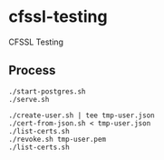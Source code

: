 # cfssl-testing

CFSSL Testing

## Process

```shell
./start-postgres.sh
./serve.sh
```

```shell
./create-user.sh | tee tmp-user.json
./cert-from-json.sh < tmp-user.json
./list-certs.sh
./revoke.sh tmp-user.pem
./list-certs.sh
```

